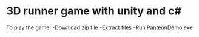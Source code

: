 # 3D runner game with unity and c#
To play the game:
-Download zip file
-Extract files
-Run PanteonDemo.exe
